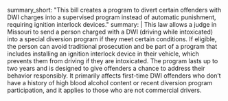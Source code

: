 summary_short: "This bill creates a program to divert certain offenders with DWI charges into a supervised program instead of automatic punishment, requiring ignition interlock devices."
summary: |
  This law allows a judge in Missouri to send a person charged with a DWI (driving while intoxicated) into a special diversion program if they meet certain conditions. If eligible, the person can avoid traditional prosecution and be part of a program that includes installing an ignition interlock device in their vehicle, which prevents them from driving if they are intoxicated. The program lasts up to two years and is designed to give offenders a chance to address their behavior responsibly. It primarily affects first-time DWI offenders who don’t have a history of high blood alcohol content or recent diversion program participation, and it applies to those who are not commercial drivers.
